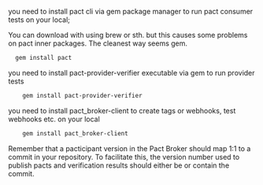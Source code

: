 
you need to install pact cli via gem package manager to run pact
consumer tests on your local;

You can download with using brew or sth. but this causes some problems on pact inner packages. The cleanest way seems gem.

```bash
  gem install pact
```

you need to install pact-provider-verifier executable via gem to run provider tests

```bash
    gem install pact-provider-verifier
```

you need to install pact_broker-client to create tags or webhooks, test webhooks etc. on
your local

```bash
    gem install pact_broker-client
```


Remember that a pacticipant version in the Pact Broker should map 1:1 to a commit in your repository. To facilitate this, the version number used to publish pacts and verification results should either be or contain the commit.